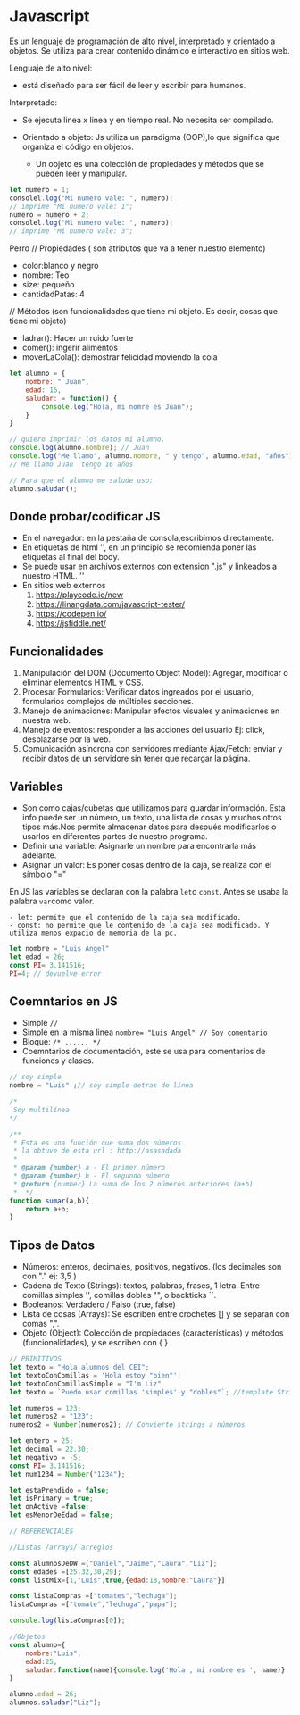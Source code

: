 # Javascript

Es un lenguaje de programación de alto nivel, interpretado y orientado a objetos. Se utiliza para crear contenido dinámico e interactivo en sitios web.

Lenguaje de alto nivel: 
- está diseñado para ser fácil de leer y escribir para humanos.

Interpretado: 
- Se ejecuta linea x linea y en tiempo real. No necesita ser compilado. 

- Orientado a objeto: Js utiliza un paradigma (OOP),lo que significa que organiza el código en objetos.
    - Un objeto es una colección de propiedades y métodos que se pueden leer y manipular.



```js
let numero = 1; 
consolel.log("Mi numero vale: ", numero);
// imprime "Mi numero vale: 1"; 
numero = numero + 2; 
consolel.log("Mi numero vale: ", numero);
// imprime "Mi numero vale: 3"; 
```









<!-- Ejemplo de orientado a objeto -->

Perro // Propiedades ( son atributos que va a tener nuestro elemento)

- color:blanco y negro
- nombre: Teo
- size: pequeño
- cantidadPatas: 4


// Métodos (son funcionalidades que tiene mi objeto. Es decir, cosas que tiene mi objeto)

- ladrar(): Hacer un ruido fuerte
- comer(): ingerir alimentos
- moverLaCola(): demostrar felicidad moviendo la cola



```js
let alumno = {
    nombre: " Juan",
    edad: 16,
    saludar: = function() {
        console.log("Hola, mi nomre es Juan");
    }
}

// quiero imprimir los datos mi alumno.
console.log(alumno.nombre); // Juan
console.log("Me llamo", alumno.nombre, " y tengo", alumno.edad, "años");
// Me llamo Juan  tengo 16 años

// Para que el alumno me salude uso: 
alumno.saludar(); 

```

## Donde probar/codificar JS

- En el navegador: en la pestaña de consola,escribimos directamente.
- En etiquetas de html '<script></script>', en un principio se recomienda poner las etiquetas 
al final del body.
- Se puede usar en archivos externos con extension ".js" y linkeados a nuestro HTML. '<script src="./js/mi-archivo.js"></script>'
- En sitios web externos
    1. https://playcode.io/new
    2. https://linangdata.com/javascript-tester/
    3. https://codepen.io/
    4. https://jsfiddle.net/


## Funcionalidades 

1. Manipulación del DOM (Documento Object Model): Agregar, modificar o eliminar elementos HTML y CSS.
2. Procesar Formularios: Verificar datos ingreados por el usuario, formularios complejos de múltiples secciones.
3. Manejo de animaciones: Manipular efectos visuales y animaciones en nuestra web.
4. Manejo de eventos: responder a las acciones del usuario Ej: click, desplazarse por la web.
5. Comunicación asíncrona con servidores mediante Ajax/Fetch: enviar y recibir datos de un servidore sin tener que recargar la página.


## Variables 

- Son como cajas/cubetas que utilizamos para guardar información. Esta info puede ser un número, un texto, una lista de cosas y muchos otros tipos más.Nos permite almacenar datos para después modificarlos o usarlos en diferentes partes de nuestro programa.
- Definir una variable: Asignarle un nombre para encontrarla más adelante.
- Asignar un valor: Es poner cosas dentro de la caja, se realiza con el símbolo "="

En JS las variables se declaran con la palabra `let`o `const`. Antes se usaba la palabra `var`como valor. 

    - let: permite que el contenido de la caja sea modificado.
    - const: no permite que le contenido de la caja sea modificado. Y utiliza menos expacio de memoria de la pc.




```js
let nombre = "Luis Angel"
let edad = 26;
const PI= 3.141516;
PI=4; // devuelve error
```



## Coemntarios en JS

- Simple `//`
- Simple en la misma linea `nombre= "Luis Angel" // Soy comentario`
- Bloque: `/* ...... */`
- Coemntarios de documentación, este se usa para comentarios de funciones y clases. 

```js
// soy simple
nombre = "Luis" ;// soy simple detras de línea

/*
 Soy multilínea
*/

/**
 * Esta es una función que suma dos números
 * la obtuve de esta url : http://asasadada
 * 
 * @param {number} a - El primer número
 * @param {number} b - El segundo número
 * @return {number} La suma de los 2 números anteriores (a+b)  
 *  */
function sumar(a,b){
    return a+b;
}
```




## Tipos de Datos 

- Números: enteros, decimales, positivos, negativos. (los decimales son con "." ej: 3,5 )
- Cadena de Texto (Strings): textos, palabras, frases, 1 letra. 
Entre comillas simples '', comillas dobles "", o backticks ``. 
- Booleanos: Verdadero / Falso (true, false)
- Lista de cosas (Arrays): Se escriben entre crochetes [] y se separan con comas ",". 
- Objeto (Object): Colección de propiedades (características) y métodos (funcionalidades), y se escriben con { }





```js
// PRIMITIVOS
let texto = "Hola alumnos del CEI";
let textoConComillas = 'Hola estoy "bien"';
let textoConComillasSimple = "I'm Liz"
let texto = `Puedo usar comillas 'simples' y "dobles"`; //template String

let numeros = 123;
let numeros2 = "123";
numeros2 = Number(numeros2); // Convierte strings a números

let entero = 25;
let decimal = 22.30;
let negativo = -5;
const PI= 3.141516;
let num1234 = Number("1234");

let estaPrendido = false;
let isPrimary = true;
let onActive =false;
let esMenorDeEdad = false;

// REFERENCIALES

//Listas /arrays/ arreglos

const alumnosDeDW =["Daniel","Jaime","Laura","Liz"];
const edades =[25,32,30,29];
const listMix=[1,"Luis",true,{edad:18,nombre:"Laura"}]

const listaCompras =["tomates","lechuga"];
listaCompras =["tomate","lechuga","papa"];

console.log(listaCompras[0]);

//Objetos
const alumno={
    nombre:"Luis",
    edad:25,
    saludar:function(name){console.log('Hola , mi nombre es ', name)}
}

alumno.edad = 26;
alumnos.saludar("Liz");
```
